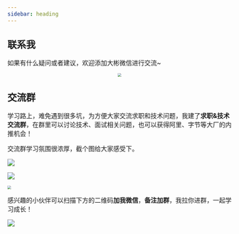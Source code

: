 ```yaml
---
sidebar: heading
---
```


## 联系我

如果有什么疑问或者建议，欢迎添加大彬微信进行交流~

<div align="center"><img src="http://img.dabin-coder.cn/image/个人微信索隆.jpg" style="zoom:50%;" />
    <p></p>
</div>

## 交流群

学习路上，难免遇到很多坑，为方便大家交流求职和技术问题，我建了**求职&技术交流群**，在群里可以讨论技术、面试相关问题，也可以获得阿里、字节等大厂的内推机会！

交流群学习氛围很浓厚，截个图给大家感受下。

<img src="http://img.dabin-coder.cn/image/交流群1.png"  />

![](http://img.dabin-coder.cn/image/交流群2.png)

<img src="http://img.dabin-coder.cn/image/交流群3.png" style="zoom: 50%;" />

感兴趣的小伙伴可以扫描下方的二维码**加我微信**，**备注加群**，我拉你进群，一起学习成长！

![](http://img.dabin-coder.cn/image/微信加群.png)
